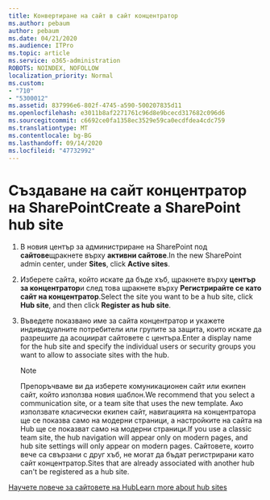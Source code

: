```yaml
---
title: Конвертиране на сайт в сайт концентратор
ms.author: pebaum
author: pebaum
ms.date: 04/21/2020
ms.audience: ITPro
ms.topic: article
ms.service: o365-administration
ROBOTS: NOINDEX, NOFOLLOW
localization_priority: Normal
ms.custom:
- "710"
- "5300012"
ms.assetid: 837996e6-802f-4745-a590-500207835d11
ms.openlocfilehash: e3011b8af2271761c96d8e9bcecd317682c096d6
ms.sourcegitcommit: c6692ce0fa1358ec3529e59ca0ecdfdea4cdc759
ms.translationtype: MT
ms.contentlocale: bg-BG
ms.lasthandoff: 09/14/2020
ms.locfileid: "47732992"
---
```

# <a name="create-a-sharepoint-hub-site"></a><span data-ttu-id="8d874-102">Създаване на сайт концентратор на SharePoint</span><span class="sxs-lookup"><span data-stu-id="8d874-102">Create a SharePoint hub site</span></span>

1. <span data-ttu-id="8d874-103">В новия център за администриране на SharePoint под **сайтове**щракнете върху **активни сайтове**.</span><span class="sxs-lookup"><span data-stu-id="8d874-103">In the new SharePoint admin center, under **Sites**, click **Active sites**.</span></span>

2. <span data-ttu-id="8d874-104">Изберете сайта, който искате да бъде хъб, щракнете върху **център за концентратор**и след това щракнете върху **Регистрирайте се като сайт на концентратор**.</span><span class="sxs-lookup"><span data-stu-id="8d874-104">Select the site you want to be a hub site, click **Hub site**, and then click **Register as hub site**.</span></span>

3. <span data-ttu-id="8d874-105">Въведете показвано име за сайта концентратор и укажете индивидуалните потребители или групите за защита, които искате да разрешите да асоциират сайтовете с центъра.</span><span class="sxs-lookup"><span data-stu-id="8d874-105">Enter a display name for the hub site and specify the individual users or security groups you want to allow to associate sites with the hub.</span></span>

    > [!NOTE]
    >  <span data-ttu-id="8d874-106">Препоръчваме ви да изберете комуникационен сайт или екипен сайт, който използва новия шаблон.</span><span class="sxs-lookup"><span data-stu-id="8d874-106">We recommend that you select a communication site, or a team site that uses the new template.</span></span> <span data-ttu-id="8d874-107">Ако използвате класически екипен сайт, навигацията на концентратора ще се показва само на модерни страници, а настройките на сайта на Hub ще се показват само на модерни страници.</span><span class="sxs-lookup"><span data-stu-id="8d874-107">If you use a classic team site, the hub navigation will appear only on modern pages, and hub site settings will only appear on modern pages.</span></span> <span data-ttu-id="8d874-108">Сайтовете, които вече са свързани с друг хъб, не могат да бъдат регистрирани като сайт концентратор.</span><span class="sxs-lookup"><span data-stu-id="8d874-108">Sites that are already associated with another hub can't be registered as a hub site.</span></span>
  
[<span data-ttu-id="8d874-109">Научете повече за сайтовете на Hub</span><span class="sxs-lookup"><span data-stu-id="8d874-109">Learn more about hub sites</span></span>](https://go.microsoft.com/fwlink/?linkid=869149)
  